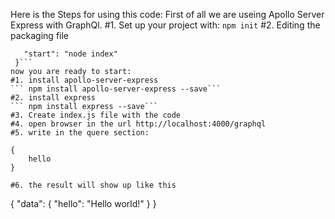 Here is the Steps for using this code:
First of all we are useing Apollo Server Express with GraphQl.
#1. Set up your project with:
```npm init```
#2. Editing the packaging file 
 ``` "scripts": {
    "start": "node index"
  }```
now you are ready to start:
#1. install apollo-server-express
``` npm install apollo-server-express --save```
#2. install express
``` npm install express --save```
#3. Create index.js file with the code 
#4. open browser in the url http://localhost:4000/graphql
#5. write in the quere section:
```
	{
		hello
	}
```
#6. the result will show up like this
```
{
  "data": {
    "hello": "Hello world!"
  }
}
```
